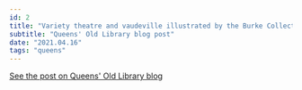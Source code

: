 ```yaml
---
id: 2
title: "Variety theatre and vaudeville illustrated by the Burke Collection"
subtitle: "Queens' Old Library blog post"
date: "2021.04.16"
tags: "queens"
---
```


[See the post on Queens' Old Library blog](https://queenslib.wordpress.com/2021/04/16/variety-theatre-and-vaudeville-illustrated-by-the-burke-collection/)